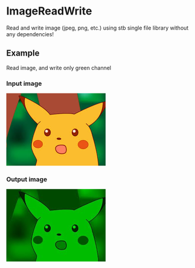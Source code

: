 # ImageReadWrite
Read and write image (jpeg, png, etc.) using stb single file library without any dependencies!


## Example

Read image, and write only green channel

### Input image
![main screen](img/pickachu.jpeg)


### Output image
![main screen](img/output.jpg)